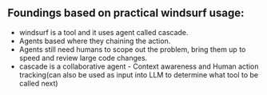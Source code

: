 ## Foundings based on practical windsurf usage:
- windsurf is a tool and it uses agent called cascade.
- Agents based where they chaining the action.
- Agents still need humans to scope out the problem, bring them up to speed and review large code changes.
- cascade is a collaborative agent - Context awareness and Human action tracking(can also be used as input into LLM to determine what tool to be called next)
